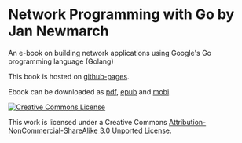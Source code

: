 # Network Programming with Go by Jan Newmarch

An e-book on building network applications using Google's Go programming language (Golang)

This book is hosted on [github-pages](http://tumregels.github.io/Network-Programming-with-Go/). 

Ebook can be downloaded as [pdf](https://github.com/tumregels/Network-Programming-with-Go/raw/gh-pages/network-programming-with-go.pdf), [epub](https://github.com/tumregels/Network-Programming-with-Go/raw/gh-pages/network-programming-with-go.epub) and [mobi](https://github.com/tumregels/Network-Programming-with-Go/raw/gh-pages/network-programming-with-go.mobi).


<a rel="license" href="http://creativecommons.org/licenses/by-nc-nd/3.0/"><img alt="Creative Commons License" style="border-width:0" src="http://i.creativecommons.org/l/by-nc-sa/3.0/88x31.png" /></a>


This work is licensed under a Creative Commons [Attribution-NonCommercial-ShareAlike 3.0 Unported License](http://creativecommons.org/licenses/by-nc-sa/3.0/).


